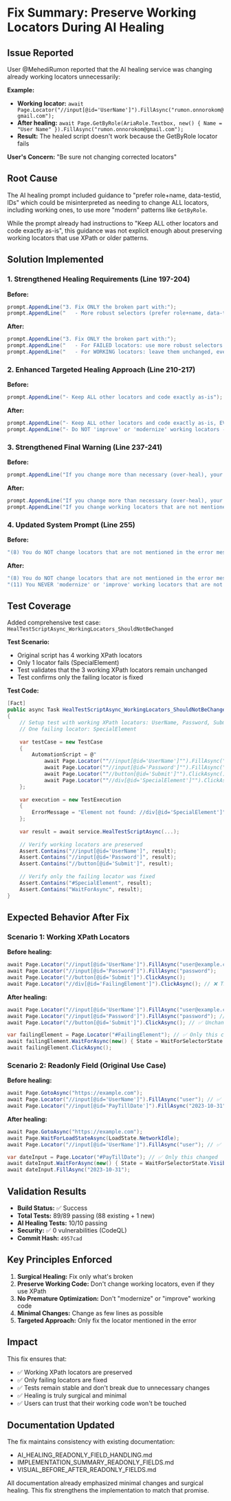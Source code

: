 # Fix Summary: Preserve Working Locators During AI Healing

## Issue Reported

User @MehediRumon reported that the AI healing service was changing already working locators unnecessarily:

**Example:**
- **Working locator:** `await Page.Locator("//input[@id='UserName']").FillAsync("rumon.onnorokom@gmail.com");`
- **After healing:** `await Page.GetByRole(AriaRole.Textbox, new() { Name = "User Name" }).FillAsync("rumon.onnorokom@gmail.com");`
- **Result:** The healed script doesn't work because the GetByRole locator fails

**User's Concern:** "Be sure not changing corrected locators"

## Root Cause

The AI healing prompt included guidance to "prefer role+name, data-testid, IDs" which could be misinterpreted as needing to change ALL locators, including working ones, to use more "modern" patterns like `GetByRole`.

While the prompt already had instructions to "Keep ALL other locators and code exactly as-is", this guidance was not explicit enough about preserving working locators that use XPath or older patterns.

## Solution Implemented

### 1. Strengthened Healing Requirements (Line 197-204)

**Before:**
```csharp
prompt.AppendLine("3. Fix ONLY the broken part with:");
prompt.AppendLine("   - More robust selectors (prefer role+name, data-testid, IDs)");
```

**After:**
```csharp
prompt.AppendLine("3. Fix ONLY the broken part with:");
prompt.AppendLine("   - For FAILED locators: use more robust selectors (prefer role+name, data-testid, IDs)");
prompt.AppendLine("   - For WORKING locators: leave them unchanged, even if they use XPath or old patterns");
```

### 2. Enhanced Targeted Healing Approach (Line 210-217)

**Before:**
```csharp
prompt.AppendLine("- Keep ALL other locators and code exactly as-is");
```

**After:**
```csharp
prompt.AppendLine("- Keep ALL other locators and code exactly as-is, EVEN IF they use XPath or older patterns");
prompt.AppendLine("- Do NOT 'improve' or 'modernize' working locators - if it works, leave it alone");
```

### 3. Strengthened Final Warning (Line 237-241)

**Before:**
```csharp
prompt.AppendLine("If you change more than necessary (over-heal), your response will be REJECTED.");
```

**After:**
```csharp
prompt.AppendLine("If you change more than necessary (over-heal), your response will be REJECTED.");
prompt.AppendLine("If you change working locators that are not mentioned in the error, your response will be REJECTED.");
```

### 4. Updated System Prompt (Line 255)

**Before:**
```csharp
"(8) You do NOT change locators that are not mentioned in the error message."
```

**After:**
```csharp
"(8) You do NOT change locators that are not mentioned in the error message - even if they use XPath or old patterns, if they work, leave them alone."
"(11) You NEVER 'modernize' or 'improve' working locators that are not failing."
```

## Test Coverage

Added comprehensive test case: `HealTestScriptAsync_WorkingLocators_ShouldNotBeChanged`

**Test Scenario:**
- Original script has 4 working XPath locators
- Only 1 locator fails (SpecialElement)
- Test validates that the 3 working XPath locators remain unchanged
- Test confirms only the failing locator is fixed

**Test Code:**
```csharp
[Fact]
public async Task HealTestScriptAsync_WorkingLocators_ShouldNotBeChanged()
{
    // Setup test with working XPath locators: UserName, Password, Submit
    // One failing locator: SpecialElement
    
    var testCase = new TestCase
    {
        AutomationScript = @"
            await Page.Locator(""//input[@id='UserName']"").FillAsync(""testuser"");
            await Page.Locator(""//input[@id='Password']"").FillAsync(""testpass"");
            await Page.Locator(""//button[@id='Submit']"").ClickAsync();
            await Page.Locator(""//div[@id='SpecialElement']"").ClickAsync();"
    };
    
    var execution = new TestExecution
    {
        ErrorMessage = "Element not found: //div[@id='SpecialElement']"
    };
    
    var result = await service.HealTestScriptAsync(...);
    
    // Verify working locators are preserved
    Assert.Contains("//input[@id='UserName']", result);
    Assert.Contains("//input[@id='Password']", result);
    Assert.Contains("//button[@id='Submit']", result);
    
    // Verify only the failing locator was fixed
    Assert.Contains("#SpecialElement", result);
    Assert.Contains("WaitForAsync", result);
}
```

## Expected Behavior After Fix

### Scenario 1: Working XPath Locators
**Before healing:**
```csharp
await Page.Locator("//input[@id='UserName']").FillAsync("user@example.com");
await Page.Locator("//input[@id='Password']").FillAsync("password");
await Page.Locator("//button[@id='Submit']").ClickAsync();
await Page.Locator("//div[@id='FailingElement']").ClickAsync(); // ❌ This fails
```

**After healing:**
```csharp
await Page.Locator("//input[@id='UserName']").FillAsync("user@example.com"); // ✅ Unchanged
await Page.Locator("//input[@id='Password']").FillAsync("password"); // ✅ Unchanged
await Page.Locator("//button[@id='Submit']").ClickAsync(); // ✅ Unchanged

var failingElement = Page.Locator("#FailingElement"); // ✅ Only this changed
await failingElement.WaitForAsync(new() { State = WaitForSelectorState.Visible });
await failingElement.ClickAsync();
```

### Scenario 2: Readonly Field (Original Use Case)
**Before healing:**
```csharp
await Page.GotoAsync("https://example.com");
await Page.Locator("//input[@id='UserName']").FillAsync("user"); // ✅ Working
await Page.Locator("//input[@id='PayTillDate']").FillAsync("2023-10-31"); // ❌ Fails (readonly)
```

**After healing:**
```csharp
await Page.GotoAsync("https://example.com");
await Page.WaitForLoadStateAsync(LoadState.NetworkIdle);
await Page.Locator("//input[@id='UserName']").FillAsync("user"); // ✅ Unchanged (working)

var dateInput = Page.Locator("#PayTillDate"); // ✅ Only this changed
await dateInput.WaitForAsync(new() { State = WaitForSelectorState.Visible });
await dateInput.FillAsync("2023-10-31");
```

## Validation Results

- **Build Status:** ✅ Success
- **Total Tests:** 89/89 passing (88 existing + 1 new)
- **AI Healing Tests:** 10/10 passing
- **Security:** ✅ 0 vulnerabilities (CodeQL)
- **Commit Hash:** `4957cad`

## Key Principles Enforced

1. **Surgical Healing:** Fix only what's broken
2. **Preserve Working Code:** Don't change working locators, even if they use XPath
3. **No Premature Optimization:** Don't "modernize" or "improve" working code
4. **Minimal Changes:** Change as few lines as possible
5. **Targeted Approach:** Only fix the locator mentioned in the error

## Impact

This fix ensures that:
- ✅ Working XPath locators are preserved
- ✅ Only failing locators are fixed
- ✅ Tests remain stable and don't break due to unnecessary changes
- ✅ Healing is truly surgical and minimal
- ✅ Users can trust that their working code won't be touched

## Documentation Updated

The fix maintains consistency with existing documentation:
- AI_HEALING_READONLY_FIELD_HANDLING.md
- IMPLEMENTATION_SUMMARY_READONLY_FIELDS.md
- VISUAL_BEFORE_AFTER_READONLY_FIELDS.md

All documentation already emphasized minimal changes and surgical healing. This fix strengthens the implementation to match that promise.
